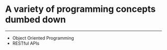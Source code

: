 # A variety of programming concepts dumbed down
-----------------------------------------------
* Object Oriented Programming
* RESTful APIs
